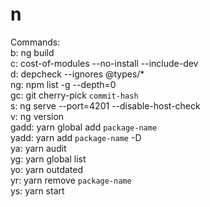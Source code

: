 # n
Commands:  
b: ng build  
c: cost-of-modules --no-install --include-dev  
d: depcheck --ignores @types/*  
ng: npm list -g --depth=0  
gc: git cherry-pick `commit-hash`  
s: ng serve --port=4201 --disable-host-check  
v: ng version  
gadd: yarn global add `package-name`  
yadd: yarn add `package-name` -D  
ya: yarn audit  
yg: yarn global list  
yo: yarn outdated  
yr: yarn remove `package-name`  
ys: yarn start
